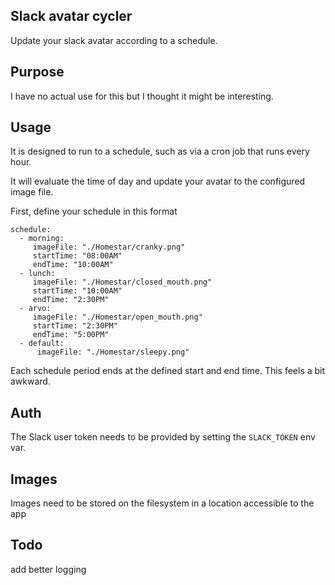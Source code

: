 ## Slack avatar cycler

Update your slack avatar according to a schedule. 

## Purpose 
I have no actual use for this but I thought it might be interesting. 


## Usage
It is designed to run to a schedule, such as via a cron job that runs every hour.

It will evaluate the time of day and update your avatar to the configured image file.

First, define your schedule in this format

```
schedule:
  - morning:
     imageFile: "./Homestar/cranky.png"
     startTime: "08:00AM"
     endTime: "10:00AM"
  - lunch:
     imageFile: "./Homestar/closed_mouth.png"
     startTime: "10:00AM"
     endTime: "2:30PM"
  - arvo:
     imageFile: "./Homestar/open_mouth.png"
     startTime: "2:30PM"
     endTime: "5:00PM"
  - default:
      imageFile: "./Homestar/sleepy.png"
```
Each schedule period ends at the defined start and end time. This feels a bit awkward. 
## Auth

The Slack user token needs to be provided by setting the `SLACK_TOKEN` env var.

## Images

Images need to be stored on the filesystem in a location accessible to the app

## Todo

add better logging

